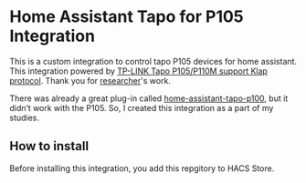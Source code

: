# Home Assistant Tapo for P105 Integration

This is a custom integration to control tapo P105 devices for home assistant.
This integration powered by [TP-LINK Tapo P105/P110M support Klap protocol](https://lab.sasapea.mydns.jp/2023/12/24/tapo_klap_pc/).
Thank you for [researcher](https://lab.sasapea.mydns.jp/)'s work.

There was already a great plug-in called [home-assistant-tapo-p100](https://github.com/petretiandrea/home-assistant-tapo-p100), but it didn’t work with the P105. So, I created this integration as a part of my studies.



## How to install
Before installing this integration, you add this repgitory to HACS Store.